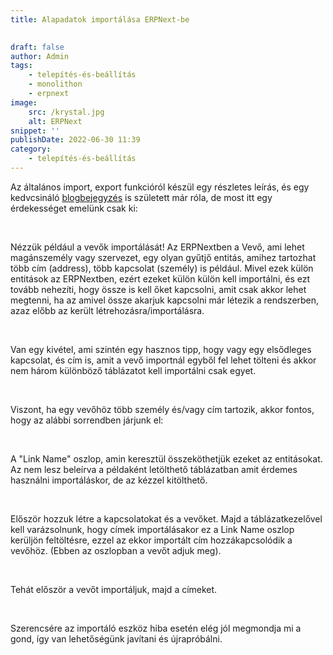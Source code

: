 ```yaml
---
title: Alapadatok importálása ERPNext-be

			
draft: false
author: Admin
tags:
    - telepítés-és-beállítás
    - monolithon
    - erpnext
image:
    src: /krystal.jpg
    alt: ERPNext
snippet: ''
publishDate: 2022-06-30 11:39
category:
    - telepítés-és-beállítás
---
```


<div class="ql-editor read-mode"><p>Az általános import, export funkcióról készül egy részletes leírás, és egy kedvcsináló <a href="https://www.monolithon.com/blog/hirek/adatszinkroniz%C3%A1l%C3%A1s-egyszer%C5%B1en-az-erpnext-adatimport-funkci%C3%B3j%C3%A1nak-%C3%A9rdekess%C3%A9gei" rel="noopener noreferrer">blogbejegyzés</a> is született már róla, de most itt egy érdekességet emelünk csak ki:</p><p><br></p><p>Nézzük például a vevők importálását! Az ERPNextben a Vevő, ami lehet magánszemély vagy szervezet, egy olyan gyűtjő entitás, amihez tartozhat több cím (address), több kapcsolat (személy) is például. Mivel ezek külön entitások az ERPNextben, ezért ezeket külön külön kell importálni, és ezt tovább nehezíti, hogy össze is kell őket kapcsolni, amit csak akkor lehet megtenni, ha az amivel össze akarjuk kapcsolni már létezik a rendszerben, azaz előbb az került létrehozásra/importálásra. </p><p><br></p><p>Van egy kivétel, ami szintén egy hasznos tipp, hogy vagy egy elsődleges kapcsolat, és cím is, amit a vevő importnál egyből fel lehet tölteni és akkor nem három különböző táblázatot kell importálni csak egyet. </p><p><br></p><p>Viszont, ha egy vevőhöz több személy és/vagy cím tartozik, akkor fontos, hogy az alábbi sorrendben járjunk el:</p><p><br></p><p>A "Link Name" oszlop, amin keresztül összeköthetjük ezeket az entitásokat. Az nem lesz beleírva a példaként letölthető táblázatban amit érdemes használni importáláskor, de az kézzel kitölthető. </p><p><br></p><p>Először hozzuk létre a kapcsolatokat és a vevőket. Majd a táblázatkezelővel kell varázsolnunk, hogy címek importálásakor ez a Link Name oszlop kerüljön feltöltésre, ezzel az ekkor importált cím hozzákapcsolódik a vevőhöz. (Ebben az oszlopban a vevőt adjuk meg). </p><p><br></p><p>Tehát először a vevőt importáljuk, majd a címeket. </p><p><br></p><p>Szerencsére az importáló eszköz hiba esetén elég jól megmondja mi a gond, így van lehetőségünk javítani és újrapróbálni. </p></div>

